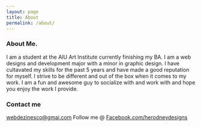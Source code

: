 ```yaml
---
layout: page
title: About
permalink: /about/
---
```


### About Me.

I am a student at the AIU Art Institute currently finishing my BA. I am a web designs and development major with a minor in graphic design. I have cultavated my skills for the past 5 years and have made a good reputation for myself. I strive to be different and out of the box when it comes to my work. I am a fun and awesome guy to socialize with and work with and hope you enjoy the work I provide.

### Contact me

[webdezinesco@gmai.com](mailto:webdezinesco@gmail.com)
Follow me @ [Facebook.com/herodneydesigns](mailto:webdezinesco@gmail.com)
